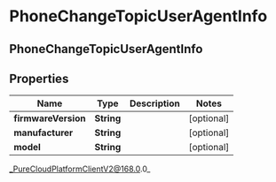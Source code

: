# PhoneChangeTopicUserAgentInfo

## PhoneChangeTopicUserAgentInfo

## Properties

|Name | Type | Description | Notes|
|------------ | ------------- | ------------- | -------------|
| **firmwareVersion** | **String** |  | [optional] |
| **manufacturer** | **String** |  | [optional] |
| **model** | **String** |  | [optional] |



_PureCloudPlatformClientV2@168.0.0_
